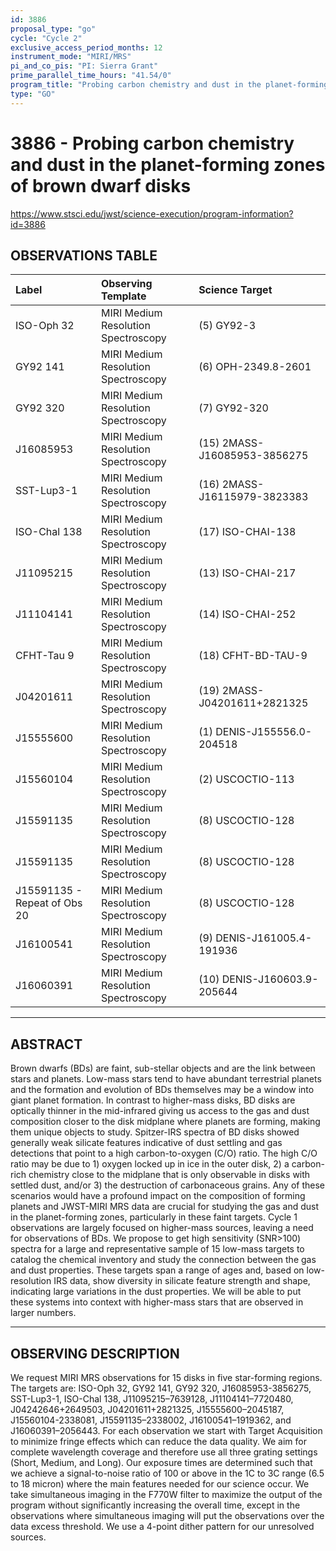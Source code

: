 ```yaml
---
id: 3886
proposal_type: "go"
cycle: "Cycle 2"
exclusive_access_period_months: 12
instrument_mode: "MIRI/MRS"
pi_and_co_pis: "PI: Sierra Grant"
prime_parallel_time_hours: "41.54/0"
program_title: "Probing carbon chemistry and dust in the planet-forming zones of brown dwarf disks"
type: "GO"
---
```

# 3886 - Probing carbon chemistry and dust in the planet-forming zones of brown dwarf disks
https://www.stsci.edu/jwst/science-execution/program-information?id=3886
## OBSERVATIONS TABLE
| Label                        | Observing Template                  | Science Target                  |
| :--------------------------- | :---------------------------------- | :------------------------------ |
| ISO-Oph 32                   | MIRI Medium Resolution Spectroscopy | (5) GY92-3                      |
| GY92 141                     | MIRI Medium Resolution Spectroscopy | (6) OPH-2349.8-2601             |
| GY92 320                     | MIRI Medium Resolution Spectroscopy | (7) GY92-320                    |
| J16085953                    | MIRI Medium Resolution Spectroscopy | (15) 2MASS-J16085953-3856275    |
| SST-Lup3-1                   | MIRI Medium Resolution Spectroscopy | (16) 2MASS-J16115979-3823383    |
| ISO-Chal 138                 | MIRI Medium Resolution Spectroscopy | (17) ISO-CHAI-138               |
| J11095215                    | MIRI Medium Resolution Spectroscopy | (13) ISO-CHAI-217               |
| J11104141                    | MIRI Medium Resolution Spectroscopy | (14) ISO-CHAI-252               |
| CFHT-Tau 9                   | MIRI Medium Resolution Spectroscopy | (18) CFHT-BD-TAU-9              |
| J04201611                    | MIRI Medium Resolution Spectroscopy | (19) 2MASS-J04201611+2821325    |
| J15555600                    | MIRI Medium Resolution Spectroscopy | (1) DENIS-J155556.0-204518      |
| J15560104                    | MIRI Medium Resolution Spectroscopy | (2) USCOCTIO-113                |
| J15591135                    | MIRI Medium Resolution Spectroscopy | (8) USCOCTIO-128                |
| J15591135                    | MIRI Medium Resolution Spectroscopy | (8) USCOCTIO-128                |
| J15591135 - Repeat of Obs 20 | MIRI Medium Resolution Spectroscopy | (8) USCOCTIO-128                |
| J16100541                    | MIRI Medium Resolution Spectroscopy | (9) DENIS-J161005.4-191936      |
| J16060391                    | MIRI Medium Resolution Spectroscopy | (10) DENIS-J160603.9-205644     |

---

## ABSTRACT

Brown dwarfs (BDs) are faint, sub-stellar objects and are the link between stars and planets. Low-mass stars tend to have abundant terrestrial planets and the formation and evolution of BDs themselves may be a window into giant planet formation. In contrast to higher-mass disks, BD disks are optically thinner in the mid-infrared giving us access to the gas and dust composition closer to the disk midplane where planets are forming, making them unique objects to study. Spitzer-IRS spectra of BD disks showed generally weak silicate features indicative of dust settling and gas detections that point to a high carbon-to-oxygen (C/O) ratio. The high C/O ratio may be due to 1) oxygen locked up in ice in the outer disk, 2) a carbon-rich chemistry close to the midplane that is only observable in disks with settled dust, and/or 3) the destruction of carbonaceous grains. Any of these scenarios would have a profound impact on the composition of forming planets and JWST-MIRI MRS data are crucial for studying the gas and dust in the planet-forming zones, particularly in these faint targets. Cycle 1 observations are largely focused on higher-mass sources, leaving a need for observations of BDs. We propose to get high sensitivity (SNR>100) spectra for a large and representative sample of 15 low-mass targets to catalog the chemical inventory and study the connection between the gas and dust properties. These targets span a range of ages and, based on low-resolution IRS data, show diversity in silicate feature strength and shape, indicating large variations in the dust properties. We will be able to put these systems into context with higher-mass stars that are observed in larger numbers.

---

## OBSERVING DESCRIPTION

We request MIRI MRS observations for 15 disks in five star-forming regions. The targets are: ISO-Oph 32, GY92 141, GY92 320, J16085953-3856275, SST-Lup3-1, ISO-Chal 138, J11095215–7639128, J11104141–7720480, J04242646+2649503, J04201611+2821325, J15555600–2045187, J15560104-2338081, J15591135–2338002, J16100541–1919362, and J16060391–2056443. For each observation we start with Target Acquisition to minimize fringe effects which can reduce the data quality. We aim for complete wavelength coverage and therefore use all three grating settings (Short, Medium, and Long). Our exposure times are determined such that we achieve a signal-to-noise ratio of 100 or above in the 1C to 3C range (6.5 to 18 micron) where the main features needed for our science occur. We take simultaneous imaging in the F770W filter to maximize the output of the program without significantly increasing the overall time, except in the observations where simultaneous imaging will put the observations over the data excess threshold. We use a 4-point dither pattern for our unresolved sources.